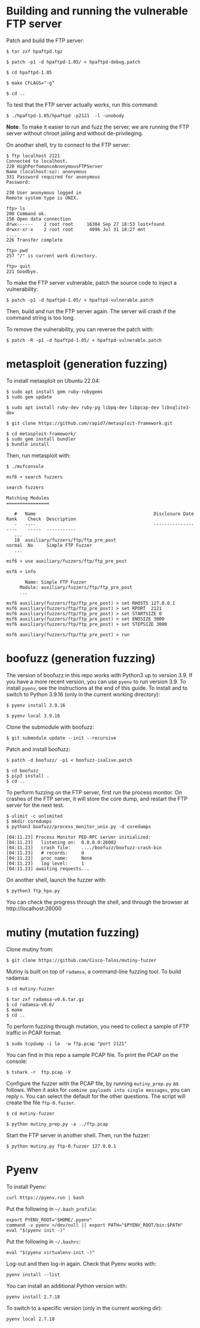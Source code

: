 # Building and running the vulnerable FTP server

Patch and build the FTP server:

```
$ tar zxf hpaftpd.tgz

$ patch -p1 -d hpaftpd-1.05/ < hpaftpd-debug.patch

$ cd hpaftpd-1.05

$ make CFLAGS="-g"

$ cd ..
```



To test that the FTP server actually works, run this command:
```
$ ./hpaftpd-1.05/hpaftpd -p2121  -l -unobody
```

**Note**: To make it easier to run and fuzz the server, we are running the FTP server without chroot jailing and without de-privileging.


On another shell, try to connect to the FTP server:
```
$ ftp localhost 2121
Connected to localhost.
220 HighPerfomanceAnonymousFTPServer
Name (localhost:so): anonymous
331 Password required for anonymous
Password:

230 User anonymous logged in
Remote system type is UNIX.

ftp> ls
200 Command ok.
150 Open data connection
drwx------    2 root root     16384 Sep 27 18:53 lost+found
drwxr-xr-x    2 root root      4096 Jul 31 18:27 mnt
....
226 Transfer complete

ftp> pwd
257 "/" is current work directory.

ftp> quit
221 Goodbye.
```



To make the FTP server vulnerable, patch the source code to inject a vulnerability:
```
$ patch -p1 -d hpaftpd-1.05/ < hpaftpd-vulnerable.patch
```

Then, build and run the FTP server again. The server will crash if the command string is too long.

To remove the vulnerability, you can reverse the patch with:
```
$ patch -R -p1 -d hpaftpd-1.05/ < hpaftpd-vulnerable.patch
```



# metasploit (generation fuzzing)

To install metasploit on Ubuntu 22.04:

```
$ sudo apt install gem ruby-rubygems
$ sudo gem update

$ sudo apt install ruby-dev ruby-pg libpq-dev libpcap-dev libsqlite3-dev

$ git clone https://github.com/rapid7/metasploit-framework.git

$ cd metasploit-framework/
$ sudo gem install bundler
$ bundle install
```


Then, run metasploit with:
```
$ ./msfconsole

msf6 > search fuzzers

search fuzzers

Matching Modules
================

   #   Name                                            Disclosure Date  Rank    Check  Description
   -   ----                                            ---------------  ----    -----  -----------
   ...
   18  auxiliary/fuzzers/ftp/ftp_pre_post                               normal  No     Simple FTP Fuzzer
   ...

msf6 > use auxiliary/fuzzers/ftp/ftp_pre_post

msf6 > info

       Name: Simple FTP Fuzzer
     Module: auxiliary/fuzzers/ftp/ftp_pre_post
     ...

msf6 auxiliary(fuzzers/ftp/ftp_pre_post) > set RHOSTS 127.0.0.1
msf6 auxiliary(fuzzers/ftp/ftp_pre_post) > set RPORT  2121
msf6 auxiliary(fuzzers/ftp/ftp_pre_post) > set STARTSIZE 0
msf6 auxiliary(fuzzers/ftp/ftp_pre_post) > set ENDSIZE 3000
msf6 auxiliary(fuzzers/ftp/ftp_pre_post) > set STEPSIZE 3000

msf6 auxiliary(fuzzers/ftp/ftp_pre_post) > run

```



# boofuzz (generation fuzzing)

The version of boofuzz in this repo works with Python3 up to version 3.9.
If you have a more recent version, you can use `pyenv` to run version 3.9.
To install `pyenv`, see the instructions at the end of this guide.
To install and to switch to Python 3.9.16 (only in the current working directory):

```
$ pyenv install 3.9.16

$ pyenv local 3.9.16
```

Clone the submodule with boofuzz:

```
$ git submodule update --init --recursive
```

Patch and install boofuzz:

```
$ patch -d boofuzz/ -p1 < boofuzz-isalive.patch

$ cd boofuzz
$ pip3 install .
$ cd ..
```

To perform fuzzing on the FTP server, first run the process monitor.
On crashes of the FTP server, it will store the core dump, and restart the FTP server for the next test.

```
$ ulimit -c unlimited
$ mkdir coredumps
$ python3 boofuzz/process_monitor_unix.py -d coredumps

[04:11.23] Process Monitor PED-RPC server initialized:
[04:11.23] 	 listening on:  0.0.0.0:26002
[04:11.23] 	 crash file:    ..../boofuzz/boofuzz-crash-bin
[04:11.23] 	 # records:     0
[04:11.23] 	 proc name:     None
[04:11.23] 	 log level:     1
[04:11.23] awaiting requests...
```


On another shell, launch the fuzzer with:
```
$ python3 ftp_hpa.py
```

You can check the progress through the shell, and through the browser at http://localhost:26000


# mutiny (mutation fuzzing)

Clone mutiny from:

```
$ git clone https://github.com/Cisco-Talos/mutiny-fuzzer
```

Mutiny is built on top of `radamsa`, a command-line fuzzing tool.
To build radamsa:
```
$ cd mutiny-fuzzer

$ tar zxf radamsa-v0.6.tar.gz
$ cd radamsa-v0.6/
$ make
$ cd ..

```

To perform fuzzing through mutation, you need to collect a sample of FTP traffic in PCAP format:
```
$ sudo tcpdump -i lo  -w ftp.pcap "port 2121"
```

You can find in this repo a sample PCAP file.
To print the PCAP on the console:
```
$ tshark -r  ftp.pcap -V
```

Configure the fuzzer with the PCAP file, by running `mutiny_prep.py` as follows.
When it asks for `combine payloads into single messages`, you can reply `n`.
You can select the default for the other questions.
The script will create the file `ftp-0.fuzzer`.
```
$ cd mutiny-fuzzer

$ python mutiny_prep.py -a ../ftp.pcap
```

Start the FTP server in another shell.
Then, run the fuzzer:
```
$ python mutiny.py ftp-0.fuzzer 127.0.0.1
```


# Pyenv

To install Pyenv:
```
curl https://pyenv.run | bash
```

Put the following in `~/.bash_profile`:
```
export PYENV_ROOT="$HOME/.pyenv"
command -v pyenv >/dev/null || export PATH="$PYENV_ROOT/bin:$PATH"
eval "$(pyenv init -)"
```

Put the following in `~/.bashrc`:
```
eval "$(pyenv virtualenv-init -)"
```

Log-out and then log-in again. Check that Pyenv works with:
```
pyenv install --list
```

You can install an additional Python version with:
```
pyenv install 2.7.18
```

To switch to a specific version (only in the current working dir):
```
pyenv local 2.7.18
```
